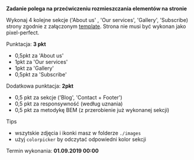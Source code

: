 **Zadanie polega na przećwiczeniu rozmieszczania elementów na stronie**

Wykonaj 4 kolejne sekcje ('About us' , 'Our services', 'Gallery', 'Subscribe) strony zgodnie z załączonym [template](template/cahee-template.jpg).
Strona nie musi być wykonan jako pixel-perfect.

Punktacja: **3 pkt**

* 0,5pkt za 'About us'
* 1pkt za 'Our services'
* 1pkt za 'Gallery'
* 0,5pkt za 'Subscribe'

Dodatkowa punktacja: **2pkt**

* 0,5 pkt za sekcje ('Blog', 'Contact + Footer')
* 0,5 pkt za responsywność (według uznania)
* 0,5 pkt za metodykę BEM (z przerobienie już wykonanej sekcji)

Tips 
* wszytskie zdjęcia i ikonki masz w folderze `./images`
* użyj `colorpicker` by odczytać odpowiedni kolor sekcji

Termin wykonania: **01.09.2019 00:00**